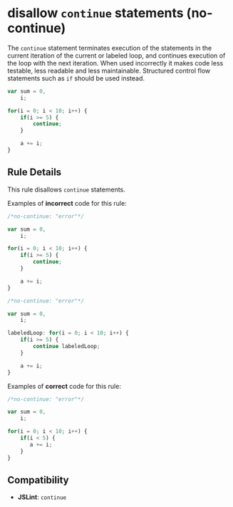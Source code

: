 # disallow `continue` statements (no-continue)

The `continue` statement terminates execution of the statements in the current iteration of the current or labeled loop, and continues execution of the loop with the next iteration. When used incorrectly it makes code less testable, less readable and less maintainable. Structured control flow statements such as `if` should be used instead.

```js
var sum = 0,
    i;

for(i = 0; i < 10; i++) {
    if(i >= 5) {
        continue;
    }

    a += i;
}
```

## Rule Details

This rule disallows `continue` statements.

Examples of **incorrect** code for this rule:

```js
/*no-continue: "error"*/

var sum = 0,
    i;

for(i = 0; i < 10; i++) {
    if(i >= 5) {
        continue;
    }

    a += i;
}
```

```js
/*no-continue: "error"*/

var sum = 0,
    i;

labeledLoop: for(i = 0; i < 10; i++) {
    if(i >= 5) {
        continue labeledLoop;
    }

    a += i;
}
```

Examples of **correct** code for this rule:

```js
/*no-continue: "error"*/

var sum = 0,
    i;

for(i = 0; i < 10; i++) {
    if(i < 5) {
       a += i;
    }
}
```

## Compatibility

* **JSLint**: `continue`
